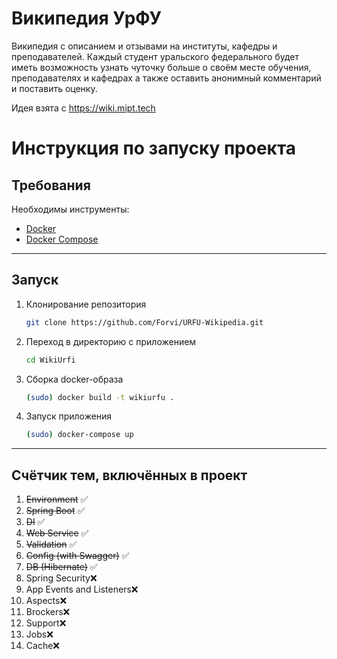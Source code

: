 # Википедия УрФУ

Википедия с описанием и отзывами на институты, кафедры и преподавателей. 
  Каждый студент уральского федерального будет иметь возможность узнать чуточку больше о своём месте обучения, преподавателях и кафедрах а также оставить анонимный комментарий и поставить оценку.
  
  Идея взята с https://wiki.mipt.tech

# Инструкция по запуску проекта

## Требования
Необходимы инструменты:
- [Docker](https://www.docker.com/) 
- [Docker Compose](https://docs.docker.com/compose/) 

---

## Запуск

1. Клонирование репозитория
   ```bash
   git clone https://github.com/Forvi/URFU-Wikipedia.git
3. Переход в директорию с приложением
   ```bash
   cd WikiUrfi
5. Сборка docker-образа
   ```bash
   (sudo) docker build -t wikiurfu .
7. Запуск приложения
   ```bash
   (sudo) docker-compose up

---

## Счётчик тем, включённых в проект
1. ~~Environment~~ ✅
2. ~~Spring Boot~~ ✅
3. ~~DI~~ ✅
4. ~~Web Service~~ ✅
5. ~~Validation~~ ✅
6. ~~Config (with Swagger)~~ ✅
7. ~~DB (Hibernate)~~ ✅
8. Spring Security❌
9. App Events and Listeners❌
10. Aspects❌
11. Brockers❌
12. Support❌
13. Jobs❌
14. Cache❌



